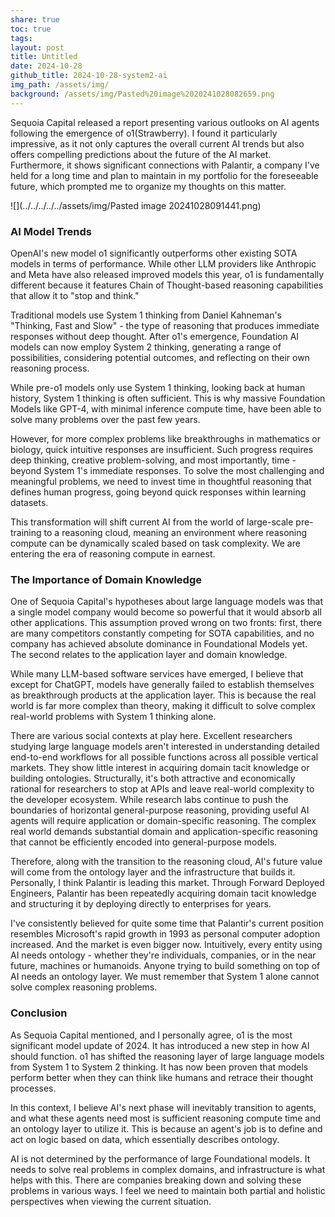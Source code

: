 ```yaml
---
share: true
toc: true
tags: 
layout: post
title: Untitled
date: 2024-10-28
github_title: 2024-10-28-system2-ai
img_path: /assets/img/
background: /assets/img/Pasted%20image%2020241028082659.png
---
```

Sequoia Capital released a report presenting various outlooks on AI agents following the emergence of o1(Strawberry). I found it particularly impressive, as it not only captures the overall current AI trends but also offers compelling predictions about the future of the AI market. Furthermore, it shows significant connections with Palantir, a company I've held for a long time and plan to maintain in my portfolio for the foreseeable future, which prompted me to organize my thoughts on this matter.

![](../../../../../assets/img/Pasted image 20241028091441.png)

### AI Model Trends
OpenAI's new model o1 significantly outperforms other existing SOTA models in terms of performance. While other LLM providers like Anthropic and Meta have also released improved models this year, o1 is fundamentally different because it features Chain of Thought-based reasoning capabilities that allow it to "stop and think."

Traditional models use System 1 thinking from Daniel Kahneman's "Thinking, Fast and Slow" - the type of reasoning that produces immediate responses without deep thought. After o1's emergence, Foundation AI models can now employ System 2 thinking, generating a range of possibilities, considering potential outcomes, and reflecting on their own reasoning process.

While pre-o1 models only use System 1 thinking, looking back at human history, System 1 thinking is often sufficient. This is why massive Foundation Models like GPT-4, with minimal inference compute time, have been able to solve many problems over the past few years.

However, for more complex problems like breakthroughs in mathematics or biology, quick intuitive responses are insufficient. Such progress requires deep thinking, creative problem-solving, and most importantly, time - beyond System 1's immediate responses. To solve the most challenging and meaningful problems, we need to invest time in thoughtful reasoning that defines human progress, going beyond quick responses within learning datasets.

This transformation will shift current AI from the world of large-scale pre-training to a reasoning cloud, meaning an environment where reasoning compute can be dynamically scaled based on task complexity. We are entering the era of reasoning compute in earnest.

### The Importance of Domain Knowledge
One of Sequoia Capital's hypotheses about large language models was that a single model company would become so powerful that it would absorb all other applications. This assumption proved wrong on two fronts: first, there are many competitors constantly competing for SOTA capabilities, and no company has achieved absolute dominance in Foundational Models yet. The second relates to the application layer and domain knowledge.

While many LLM-based software services have emerged, I believe that except for ChatGPT, models have generally failed to establish themselves as breakthrough products at the application layer. This is because the real world is far more complex than theory, making it difficult to solve complex real-world problems with System 1 thinking alone.

There are various social contexts at play here. Excellent researchers studying large language models aren't interested in understanding detailed end-to-end workflows for all possible functions across all possible vertical markets. They show little interest in acquiring domain tacit knowledge or building ontologies. Structurally, it's both attractive and economically rational for researchers to stop at APIs and leave real-world complexity to the developer ecosystem. While research labs continue to push the boundaries of horizontal general-purpose reasoning, providing useful AI agents will require application or domain-specific reasoning. The complex real world demands substantial domain and application-specific reasoning that cannot be efficiently encoded into general-purpose models.

Therefore, along with the transition to the reasoning cloud, AI's future value will come from the ontology layer and the infrastructure that builds it. Personally, I think Palantir is leading this market. Through Forward Deployed Engineers, Palantir has been repeatedly acquiring domain tacit knowledge and structuring it by deploying directly to enterprises for years.

I've consistently believed for quite some time that Palantir's current position resembles Microsoft's rapid growth in 1993 as personal computer adoption increased. And the market is even bigger now. Intuitively, every entity using AI needs ontology - whether they're individuals, companies, or in the near future, machines or humanoids. Anyone trying to build something on top of AI needs an ontology layer. We must remember that System 1 alone cannot solve complex reasoning problems.

### Conclusion
As Sequoia Capital mentioned, and I personally agree, o1 is the most significant model update of 2024. It has introduced a new step in how AI should function. o1 has shifted the reasoning layer of large language models from System 1 to System 2 thinking. It has now been proven that models perform better when they can think like humans and retrace their thought processes.

In this context, I believe AI's next phase will inevitably transition to agents, and what these agents need most is sufficient reasoning compute time and an ontology layer to utilize it. This is because an agent's job is to define and act on logic based on data, which essentially describes ontology.

AI is not determined by the performance of large Foundational models. It needs to solve real problems in complex domains, and infrastructure is what helps with this. There are companies breaking down and solving these problems in various ways. I feel we need to maintain both partial and holistic perspectives when viewing the current situation.
